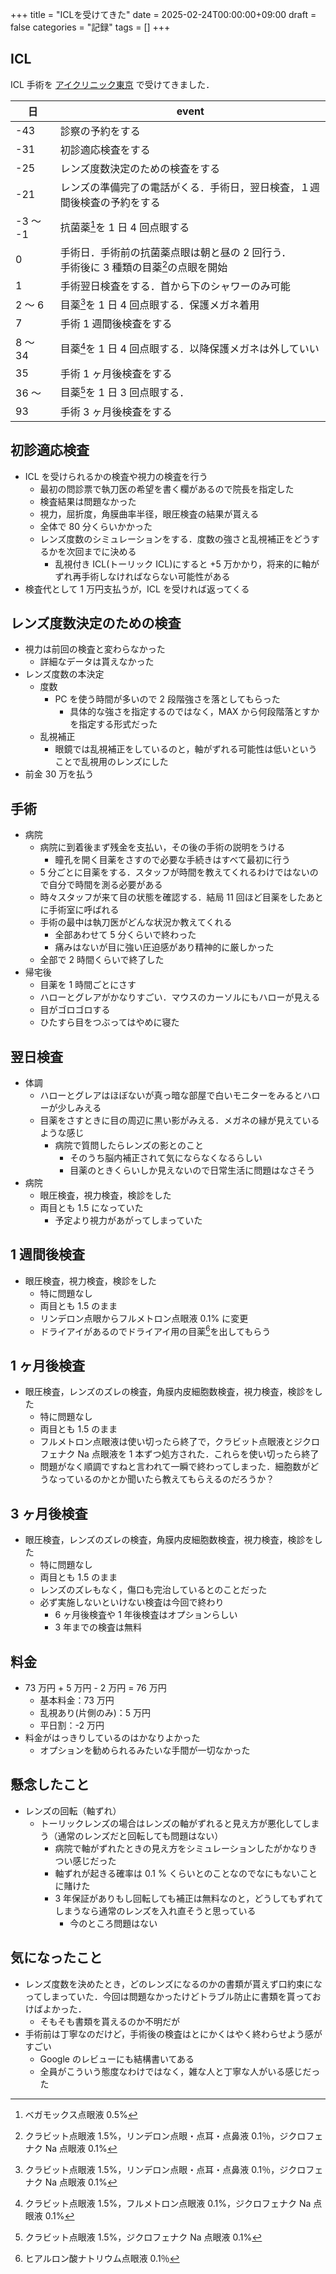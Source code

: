 +++
title = "ICLを受けてきた"
date = 2025-02-24T00:00:00+09:00
draft = false
categories = "記録"
tags = []
+++

## ICL

ICL 手術を [アイクリニック東京](https://eyeclinic-tokyo.jp/) で受けてきました．

| 日       | event                                                                                    |
| -------- | ---------------------------------------------------------------------------------------- |
| -43      | 診察の予約をする                                                                         |
| -31      | 初診適応検査をする                                                                       |
| -25      | レンズ度数決定のための検査をする                                                         |
| -21      | レンズの準備完了の電話がくる．手術日，翌日検査，１週間後検査の予約をする                 |
| -3 ～ -1 | 抗菌薬[^1]を 1 日 4 回点眼する                                                           |
| 0        | 手術日．手術前の抗菌薬点眼は朝と昼の 2 回行う．<br>手術後に 3 種類の目薬[^2]の点眼を開始 |
| 1        | 手術翌日検査をする．首から下のシャワーのみ可能                                           |
| 2 ～ 6   | 目薬[^2]を 1 日 4 回点眼する．保護メガネ着用                                             |
| 7        | 手術 1 週間後検査をする                                                                  |
| 8 ～ 34  | 目薬[^3]を 1 日 4 回点眼する．以降保護メガネは外していい                                 |
| 35       | 手術 1 ヶ月後検査をする                                                                  |
| 36 ～    | 目薬[^4]を 1 日 3 回点眼する．                                                           |
| 93       | 手術 3 ヶ月後検査をする                                                                  |

## 初診適応検査

- ICL を受けられるかの検査や視力の検査を行う
  - 最初の問診票で執刀医の希望を書く欄があるので院長を指定した
  - 検査結果は問題なかった
  - 視力，屈折度，角膜曲率半径，眼圧検査の結果が貰える
  - 全体で 80 分くらいかかった
  - レンズ度数のシミュレーションをする．度数の強さと乱視補正をどうするかを次回までに決める
    - 乱視付き ICL(トーリック ICL)にすると +5 万かかり，将来的に軸がずれ再手術しなければならない可能性がある
- 検査代として 1 万円支払うが，ICL を受ければ返ってくる

## レンズ度数決定のための検査

- 視力は前回の検査と変わらなかった
  - 詳細なデータは貰えなかった
- レンズ度数の本決定
  - 度数
    - PC を使う時間が多いので 2 段階強さを落としてもらった
      - 具体的な強さを指定するのではなく，MAX から何段階落とすかを指定する形式だった
  - 乱視補正
    - 眼鏡では乱視補正をしているのと，軸がずれる可能性は低いということで乱視用のレンズにした
- 前金 30 万を払う

## 手術

- 病院
  - 病院に到着後まず残金を支払い，その後の手術の説明をうける
    - 瞳孔を開く目薬をさすので必要な手続きはすべて最初に行う
  - 5 分ごとに目薬をする．スタッフが時間を教えてくれるわけではないので自分で時間を測る必要がある
  - 時々スタッフが来て目の状態を確認する．結局 11 回ほど目薬をしたあとに手術室に呼ばれる
  - 手術の最中は執刀医がどんな状況か教えてくれる
    - 全部あわせて 5 分くらいで終わった
    - 痛みはないが目に強い圧迫感があり精神的に厳しかった
  - 全部で 2 時間くらいで終了した
- 帰宅後
  - 目薬を 1 時間ごとにさす
  - ハローとグレアがかなりすごい．マウスのカーソルにもハローが見える
  - 目がゴロゴロする
  - ひたすら目をつぶってはやめに寝た

## 翌日検査

- 体調
  - ハローとグレアはほぼないが真っ暗な部屋で白いモニターをみるとハローが少しみえる
  - 目薬をさすときに目の周辺に黒い影がみえる．メガネの縁が見えているような感じ
    - 病院で質問したらレンズの影とのこと
      - そのうち脳内補正されて気にならなくなるらしい
      - 目薬のときくらいしか見えないので日常生活に問題はなさそう
- 病院
  - 眼圧検査，視力検査，検診をした
  - 両目とも 1.5 になっていた
    - 予定より視力があがってしまっていた

## 1 週間後検査

- 眼圧検査，視力検査，検診をした
  - 特に問題なし
  - 両目とも 1.5 のまま
  - リンデロン点眼からフルメトロン点眼液 0.1% に変更
  - ドライアイがあるのでドライアイ用の目薬[^5]を出してもらう

## 1 ヶ月後検査

- 眼圧検査，レンズのズレの検査，角膜内皮細胞数検査，視力検査，検診をした
  - 特に問題なし
  - 両目とも 1.5 のまま
  - フルメトロン点眼液は使い切ったら終了で，クラビット点眼液とジクロフェナク Na 点眼液を 1 本ずつ処方された．これらを使い切ったら終了
  - 問題がなく順調ですねと言われて一瞬で終わってしまった．細胞数がどうなっているのかとか聞いたら教えてもらえるのだろうか？

## 3 ヶ月後検査

- 眼圧検査，レンズのズレの検査，角膜内皮細胞数検査，視力検査，検診をした
  - 特に問題なし
  - 両目とも 1.5 のまま
  - レンズのズレもなく，傷口も完治しているとのことだった
  - 必ず実施しないといけない検査は今回で終わり
    - 6 ヶ月後検査や 1 年後検査はオプションらしい
    - 3 年までの検査は無料

## 料金

- 73 万円 + 5 万円 - 2 万円 = 76 万円
  - 基本料金：73 万円
  - 乱視あり(片側のみ)：5 万円
  - 平日割：-2 万円
- 料金がはっきりしているのはかなりよかった
  - オプションを勧められるみたいな手間が一切なかった

## 懸念したこと

- レンズの回転（軸ずれ）
  - トーリックレンズの場合はレンズの軸がずれると見え方が悪化してしまう（通常のレンズだと回転しても問題はない）
    - 病院で軸がずれたときの見え方をシミュレーションしたがかなりきつい感じだった
    - 軸ずれが起きる確率は 0.1 % くらいとのことなのでなにもないことに賭けた
    - 3 年保証がありもし回転しても補正は無料なのと，どうしてもずれてしまうなら通常のレンズを入れ直そうと思っている
      - 今のところ問題はない

## 気になったこと

- レンズ度数を決めたとき，どのレンズになるのかの書類が貰えず口約束になってしまっていた．今回は問題なかったけどトラブル防止に書類を貰っておけばよかった．
  - そもそも書類を貰えるのか不明だが
- 手術前は丁寧なのだけど，手術後の検査はとにかくはやく終わらせよう感がすごい
  - Google のレビューにも結構書いてある
  - 全員がこういう態度なわけではなく，雑な人と丁寧な人がいる感じだった

[^1]: ベガモックス点眼液 0.5%
[^2]: クラビット点眼液 1.5%，リンデロン点眼・点耳・点鼻液 0.1％，ジクロフェナク Na 点眼液 0.1%
[^3]: クラビット点眼液 1.5%，フルメトロン点眼液 0.1%，ジクロフェナク Na 点眼液 0.1%
[^4]: クラビット点眼液 1.5%，ジクロフェナク Na 点眼液 0.1%
[^5]: ヒアルロン酸ナトリウム点眼液 0.1％
